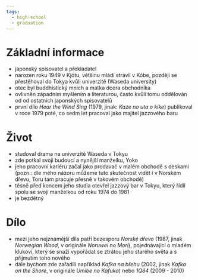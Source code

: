 ```yaml
---
tags:
  - high-school
  - graduation
---
```

# Základní informace
- japonský spisovatel a překladatel
- narozen roku 1949 v Kjótu, většinu mládí strávil v Kóbe, později se přestěhoval do Tokya kvůli univerzitě (Waseda university)
- otec byl buddhistický mnich a matka dcera obchodníka
- ovlivněn západním myšlením a literaturou, často kvůli tomu oddělován od od ostatních japonských spisovatelů
- první dílo *Hear the Wind Sing* (1979, jinak: *Kaze no uta o kike*) publikoval v roce 1979 poté, co sedm let pracoval jako majitel jazzového baru
# Život
- studoval drama na univerzitě Waseda v Tokyu
- zde potkal svoji budoucí a nynější manželku, Yoko
- jeho pracovní kariéru začal jako prodavač v malém obchodě s deskami (pozn.: dle mého názoru můžeme tuto skutečnost vidět i v Norském dřevu, Toru tam pracuje přesně v takovém obchodě)
- těsně před koncem jeho studia otevřel jazzový bar v Tokyu, který řídil spolu se svojí manželkou od roku 1974 do 1981
- je bezdětný
# Dílo
- mezi jeho nejznámější díla patří bezesporu *Norské dřevo* (1987, jinak *Norwegian Wood*, v originále *Noruwei no Mori*), pojednávající o mladém klukovi, který se snaží vypořádat se ztrátou jeho starého světa a s přijmutím toho nového
- dále bychom zde zařadili například *Kafka na břehu* (2002, jinak *Kafka on the Shore*, v originále *Umibe no Kafuka*) nebo *1Q84* (2009 - 2010)